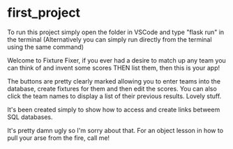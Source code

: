 # first_project

To run this project simply open the folder in VSCode and type "flask run" in the terminal (Alternatively you can simply run directly from the terminal using the same command)

Welcome to Fixture Fixer, if you ever had a desire to match up any team you can think of and invent some scores THEN list them, then this is your app!

The buttons are pretty clearly marked allowing you to enter teams into the database, create fixtures for them and then edit the scores.
You can also click the team names to display a list of their previous results. Lovely stuff.

It's been created simply to show how to access and create links betweem SQL databases.

It's pretty damn ugly so I'm sorry about that.  For an object lesson in how to pull your arse from the fire, call me!
